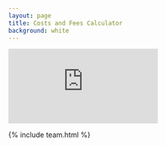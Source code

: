 ```yaml
---
layout: page
title: Costs and Fees Calculator
background: white
---
```


<div>
    <iframe class="fees-calc" frameborder="0"
        src="https://www.ooba.co.za/calculators/bond-and-transfer-costs-calculator/?iframe=true&iftype=nobrand"
        title="Calculate the Costs Regarding the Bond Registration and Property Transfer."></iframe>
</div>

{% include team.html %}